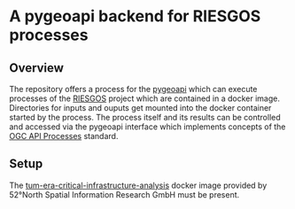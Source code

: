 # A pygeoapi backend for RIESGOS processes

## Overview
The repository offers a process for the [pygeoapi](https://pygeoapi.io/) which can execute processes of the [RIESGOS](https://www.riesgos.de/de/) project which are contained in a docker image. Directories for inputs and ouputs get mounted into the docker container started by the process. The process itself and its results can be controlled and accessed via the pygeoapi interface which implements concepts of the [OGC API Processes](https://ogcapi.ogc.org/processes/) standard. 

## Setup
The [tum-era-critical-infrastructure-analysis](https://github.com/52North/tum-era-critical-infrastructure-analysis) docker image provided by 52°North Spatial Information Research GmbH must be present.